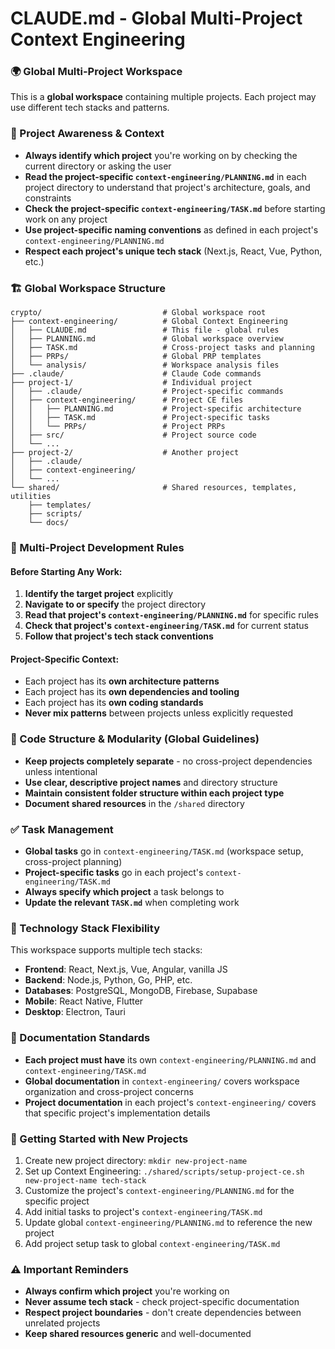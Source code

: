 # CLAUDE.md - Global Multi-Project Context Engineering

### 🌍 Global Multi-Project Workspace
This is a **global workspace** containing multiple projects. Each project may use different tech stacks and patterns.

### 🔄 Project Awareness & Context
- **Always identify which project** you're working on by checking the current directory or asking the user
- **Read the project-specific `context-engineering/PLANNING.md`** in each project directory to understand that project's architecture, goals, and constraints
- **Check the project-specific `context-engineering/TASK.md`** before starting work on any project
- **Use project-specific naming conventions** as defined in each project's `context-engineering/PLANNING.md`
- **Respect each project's unique tech stack** (Next.js, React, Vue, Python, etc.)

### 🏗️ Global Workspace Structure
```
crypto/                           # Global workspace root
├── context-engineering/          # Global Context Engineering
│   ├── CLAUDE.md                 # This file - global rules
│   ├── PLANNING.md               # Global workspace overview
│   ├── TASK.md                   # Cross-project tasks and planning
│   ├── PRPs/                     # Global PRP templates
│   └── analysis/                 # Workspace analysis files
├── .claude/                      # Claude Code commands
├── project-1/                    # Individual project
│   ├── .claude/                  # Project-specific commands
│   ├── context-engineering/      # Project CE files
│   │   ├── PLANNING.md           # Project-specific architecture
│   │   ├── TASK.md               # Project-specific tasks
│   │   └── PRPs/                 # Project PRPs
│   ├── src/                      # Project source code
│   └── ...
├── project-2/                    # Another project
│   ├── .claude/
│   ├── context-engineering/
│   └── ...
└── shared/                       # Shared resources, templates, utilities
    ├── templates/
    ├── scripts/
    └── docs/
```

### 🎯 Multi-Project Development Rules

#### Before Starting Any Work:
1. **Identify the target project** explicitly
2. **Navigate to or specify** the project directory
3. **Read that project's `context-engineering/PLANNING.md`** for specific rules
4. **Check that project's `context-engineering/TASK.md`** for current status
5. **Follow that project's tech stack conventions**

#### Project-Specific Context:
- Each project has its **own architecture patterns**
- Each project has its **own dependencies and tooling**
- Each project has its **own coding standards**
- **Never mix patterns** between projects unless explicitly requested

### 🧱 Code Structure & Modularity (Global Guidelines)
- **Keep projects completely separate** - no cross-project dependencies unless intentional
- **Use clear, descriptive project names** and directory structure
- **Maintain consistent folder structure within each project type**
- **Document shared resources** in the `/shared` directory

### ✅ Task Management
- **Global tasks** go in `context-engineering/TASK.md` (workspace setup, cross-project planning)
- **Project-specific tasks** go in each project's `context-engineering/TASK.md`
- **Always specify which project** a task belongs to
- **Update the relevant `TASK.md`** when completing work

### 🔧 Technology Stack Flexibility
This workspace supports multiple tech stacks:
- **Frontend**: React, Next.js, Vue, Angular, vanilla JS
- **Backend**: Node.js, Python, Go, PHP, etc.
- **Databases**: PostgreSQL, MongoDB, Firebase, Supabase
- **Mobile**: React Native, Flutter
- **Desktop**: Electron, Tauri

### 📝 Documentation Standards
- **Each project must have** its own `context-engineering/PLANNING.md` and `context-engineering/TASK.md`
- **Global documentation** in `context-engineering/` covers workspace organization and cross-project concerns
- **Project documentation** in each project's `context-engineering/` covers that specific project's implementation details

### 🚀 Getting Started with New Projects
1. Create new project directory: `mkdir new-project-name`
2. Set up Context Engineering: `./shared/scripts/setup-project-ce.sh new-project-name tech-stack`
3. Customize the project's `context-engineering/PLANNING.md` for the specific project
4. Add initial tasks to project's `context-engineering/TASK.md`
5. Update global `context-engineering/PLANNING.md` to reference the new project
6. Add project setup task to global `context-engineering/TASK.md`

### ⚠️ Important Reminders
- **Always confirm which project** you're working on
- **Never assume tech stack** - check project-specific documentation
- **Respect project boundaries** - don't create dependencies between unrelated projects
- **Keep shared resources generic** and well-documented 